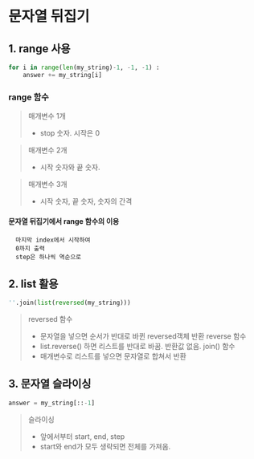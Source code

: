 

# 문자열 뒤집기


## 1. range 사용

```python
for i in range(len(my_string)-1, -1, -1) :
    answer += my_string[i]
```

### range 함수

> 매개변수 1개
> - stop 숫자. 시작은 0

> 매개변수 2개
> - 시작 숫자와 끝 숫자.

> 매개변수 3개
> - 시작 숫자, 끝 숫자, 숫자의 간격

#### 문자열 뒤집기에서 range 함수의 이용
```
  마지막 index에서 시작하여
  0까지 출력
  step은 하나씩 역순으로
```


## 2. list 활용

```python
''.join(list(reversed(my_string)))
```

> reversed 함수
> - 문자열을 넣으면 순서가 반대로 바뀐 reversed객체 반환
> reverse 함수
> - list.reverse() 하면 리스트를 반대로 바꿈. 반환값 없음.
> join() 함수
> - 매개변수로 리스트를 넣으면 문자열로 합쳐서 반환

   
## 3. 문자열 슬라이싱

```python
answer = my_string[::-1]
```

> 슬라이싱
> - 앞에서부터 start, end, step
> - start와 end가 모두 생략되면 전체를 가져옴.
